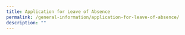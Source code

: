 ```yaml
---
title: Application for Leave of Absence
permalink: /general-information/application-for-leave-of-absence/
description: ""
---
```

